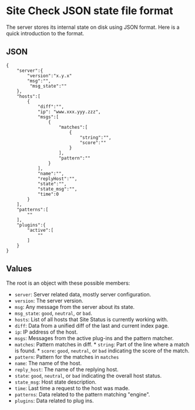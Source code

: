 # Site Check JSON state file format #

The server stores its internal state on disk using JSON format. Here is a quick
introduction to the format.

## JSON ###

	{
	    "server":{
	        "version":"x.y.x"
	        "msg":"",
			 "msg_state":""
	    },
	    "hosts":[
	        {
	            "diff":"",
	            "ip": "www.xxx.yyy.zzz",
	            "msgs":[
	                {
	                    "matches":[
	                        {
	                            "string":"",
	                            "score":""
	                        }
	                    ],
	                    "pattern":""
	                }
	            ],
	            "name":"",
	            "replyHost":"",
	            "state":"",
	            "state_msg":"",
	            "time":0
	        }
	    ],
	    "patterns":[
	        ""
	    ],
	    "plugins":{
	        "active":[
	            ""
	        ]
	    }
	}


## Values ##

The root is an object with these possible members:

 * `server`: Server related data, mostly server configuration.
  * `version`: The server version.
  * `msg`: Any message from the server about its state.
  * `msg_state`: `good`, `neutral`, or `bad`.
 * `hosts`: List of all hosts that Site Status is currently working with.
  * `diff`: Data from a unified diff of the last and current index page.
  * `ip`: IP address of the host.
  * `msgs`: Messages from the active plug-ins and the pattern matcher.
   * `matches`: Pattern matches in diff.
    * `string`: Part of the line where a match is found.
    * `score`: `good`, `neutral`, or `bad` indicating the score of the match.
   * `pattern`: Pattern for the matches in `matches`
  * `name`: The name of the host.
  * `reply_host`: The name of the replying host.
  * `state`: `good`, `neutral`, or `bad` indicating the overall host status.
  * `state_msg`: Host state description.
  * `time`: Last time a request to the host was made.
 * `patterns`: Data related to the pattern matching "engine".
 * `plugins`: Data related to plug ins.
